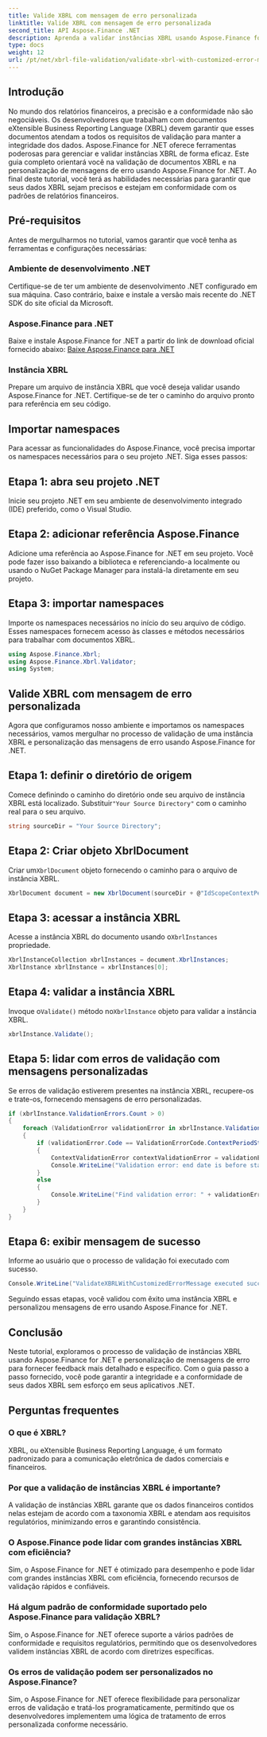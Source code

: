 ```yaml
---
title: Valide XBRL com mensagem de erro personalizada
linktitle: Valide XBRL com mensagem de erro personalizada
second_title: API Aspose.Finance .NET
description: Aprenda a validar instâncias XBRL usando Aspose.Finance for .NET com um guia passo a passo detalhado. Garanta a precisão e a conformidade dos seus dados financeiros sem esforço.
type: docs
weight: 12
url: /pt/net/xbrl-file-validation/validate-xbrl-with-customized-error-message/
---
```

## Introdução
No mundo dos relatórios financeiros, a precisão e a conformidade não são negociáveis. Os desenvolvedores que trabalham com documentos eXtensible Business Reporting Language (XBRL) devem garantir que esses documentos atendam a todos os requisitos de validação para manter a integridade dos dados. Aspose.Finance for .NET oferece ferramentas poderosas para gerenciar e validar instâncias XBRL de forma eficaz. Este guia completo orientará você na validação de documentos XBRL e na personalização de mensagens de erro usando Aspose.Finance for .NET. Ao final deste tutorial, você terá as habilidades necessárias para garantir que seus dados XBRL sejam precisos e estejam em conformidade com os padrões de relatórios financeiros.
## Pré-requisitos
Antes de mergulharmos no tutorial, vamos garantir que você tenha as ferramentas e configurações necessárias:
### Ambiente de desenvolvimento .NET
Certifique-se de ter um ambiente de desenvolvimento .NET configurado em sua máquina. Caso contrário, baixe e instale a versão mais recente do .NET SDK do site oficial da Microsoft.
### Aspose.Finance para .NET
Baixe e instale Aspose.Finance for .NET a partir do link de download oficial fornecido abaixo:
[Baixe Aspose.Finance para .NET](https://releases.aspose.com/finance/net/)
### Instância XBRL
Prepare um arquivo de instância XBRL que você deseja validar usando Aspose.Finance for .NET. Certifique-se de ter o caminho do arquivo pronto para referência em seu código.
## Importar namespaces
Para acessar as funcionalidades do Aspose.Finance, você precisa importar os namespaces necessários para o seu projeto .NET. Siga esses passos:
## Etapa 1: abra seu projeto .NET
Inicie seu projeto .NET em seu ambiente de desenvolvimento integrado (IDE) preferido, como o Visual Studio.
## Etapa 2: adicionar referência Aspose.Finance
Adicione uma referência ao Aspose.Finance for .NET em seu projeto. Você pode fazer isso baixando a biblioteca e referenciando-a localmente ou usando o NuGet Package Manager para instalá-la diretamente em seu projeto.
## Etapa 3: importar namespaces
Importe os namespaces necessários no início do seu arquivo de código. Esses namespaces fornecem acesso às classes e métodos necessários para trabalhar com documentos XBRL.
```csharp
using Aspose.Finance.Xbrl;
using Aspose.Finance.Xbrl.Validator;
using System;
```
## Valide XBRL com mensagem de erro personalizada
Agora que configuramos nosso ambiente e importamos os namespaces necessários, vamos mergulhar no processo de validação de uma instância XBRL e personalização das mensagens de erro usando Aspose.Finance for .NET.
## Etapa 1: definir o diretório de origem
 Comece definindo o caminho do diretório onde seu arquivo de instância XBRL está localizado. Substituir`"Your Source Directory"` com o caminho real para o seu arquivo.
```csharp
string sourceDir = "Your Source Directory";
```
## Etapa 2: Criar objeto XbrlDocument
 Criar um`XbrlDocument` objeto fornecendo o caminho para o arquivo de instância XBRL.
```csharp
XbrlDocument document = new XbrlDocument(sourceDir + @"IdScopeContextPeriodStartAfterEnd.xml");
```
## Etapa 3: acessar a instância XBRL
 Acesse a instância XBRL do documento usando o`XbrlInstances` propriedade.
```csharp
XbrlInstanceCollection xbrlInstances = document.XbrlInstances;
XbrlInstance xbrlInstance = xbrlInstances[0];
```
## Etapa 4: validar a instância XBRL
 Invoque o`Validate()` método no`XbrlInstance` objeto para validar a instância XBRL.
```csharp
xbrlInstance.Validate();
```
## Etapa 5: lidar com erros de validação com mensagens personalizadas
Se erros de validação estiverem presentes na instância XBRL, recupere-os e trate-os, fornecendo mensagens de erro personalizadas.
```csharp
if (xbrlInstance.ValidationErrors.Count > 0)
{
    foreach (ValidationError validationError in xbrlInstance.ValidationErrors)
    {
        if (validationError.Code == ValidationErrorCode.ContextPeriodStartAfterEnd)
        {
            ContextValidationError contextValidationError = validationError as ContextValidationError;
            Console.WriteLine("Validation error: end date is before start date in context " + contextValidationError.Object.Id);
        }
        else
        {
            Console.WriteLine("Find validation error: " + validationError.Message);
        }
    }
}
```
## Etapa 6: exibir mensagem de sucesso
Informe ao usuário que o processo de validação foi executado com sucesso.
```csharp
Console.WriteLine("ValidateXBRLWithCustomizedErrorMessage executed successfully.");
```
Seguindo essas etapas, você validou com êxito uma instância XBRL e personalizou mensagens de erro usando Aspose.Finance for .NET.
## Conclusão
Neste tutorial, exploramos o processo de validação de instâncias XBRL usando Aspose.Finance for .NET e personalização de mensagens de erro para fornecer feedback mais detalhado e específico. Com o guia passo a passo fornecido, você pode garantir a integridade e a conformidade de seus dados XBRL sem esforço em seus aplicativos .NET.
## Perguntas frequentes
### O que é XBRL?
XBRL, ou eXtensible Business Reporting Language, é um formato padronizado para a comunicação eletrônica de dados comerciais e financeiros.
### Por que a validação de instâncias XBRL é importante?
A validação de instâncias XBRL garante que os dados financeiros contidos nelas estejam de acordo com a taxonomia XBRL e atendam aos requisitos regulatórios, minimizando erros e garantindo consistência.
### O Aspose.Finance pode lidar com grandes instâncias XBRL com eficiência?
Sim, o Aspose.Finance for .NET é otimizado para desempenho e pode lidar com grandes instâncias XBRL com eficiência, fornecendo recursos de validação rápidos e confiáveis.
### Há algum padrão de conformidade suportado pelo Aspose.Finance para validação XBRL?
Sim, o Aspose.Finance for .NET oferece suporte a vários padrões de conformidade e requisitos regulatórios, permitindo que os desenvolvedores validem instâncias XBRL de acordo com diretrizes específicas.
### Os erros de validação podem ser personalizados no Aspose.Finance?
Sim, o Aspose.Finance for .NET oferece flexibilidade para personalizar erros de validação e tratá-los programaticamente, permitindo que os desenvolvedores implementem uma lógica de tratamento de erros personalizada conforme necessário.